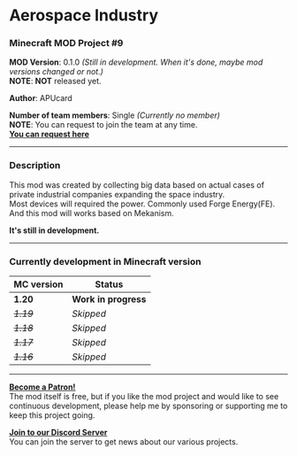 # Aerospace Industry
### Minecraft MOD Project #9

**MOD Version**: 0.1.0 *(Still in development. When it's done, maybe mod versions changed or not.)*   
**NOTE**: **NOT** released yet.

**Author**: APUcard

**Number of team members**: Single *(Currently no member)*   
**NOTE**: You can request to join the team at any time.   
**[You can request here](https://forms.gle/7j4mHkNg7Kyhdz5U8)**

-----

### Description
This mod was created by collecting big data based on actual cases of private industrial companies expanding the space industry.   
Most devices will required the power. Commonly used Forge Energy(FE). And this mod will works based on Mekanism.

**It's still in development.**

-----

### Currently development in Minecraft version

| MC version | Status                  |
|------------|-------------------------|
| **1.20**   | **Work in progress**    |
| ~~_1.19_~~ | _Skipped_               |
| ~~_1.18_~~ | _Skipped_               |
| ~~_1.17_~~ | _Skipped_               |
| ~~_1.16_~~ | _Skipped_               |

-----

**[Become a Patron!](https://www.patreon.com/bePatron?u=21981324)**   
The mod itself is free, but if you like the mod project and would like to see continuous development, please help me by sponsoring or supporting me to keep this project going.

**[Join to our Discord Server](https://discord.gg/tUHk9x7QrF)**   
You can join the server to get news about our various projects.
